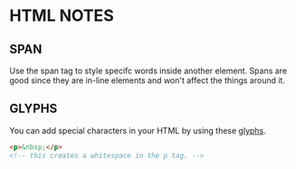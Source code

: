 # HTML NOTES

## SPAN
Use the span tag to style specifc words inside another element. Spans are good since they are in-line elements and won't affect the things around it.


## GLYPHS
You can add special characters in your HTML by using these [glyphs](https://css-tricks.com/snippets/html/glyphs/).

```html
<p>&nbsp;</p>
<!-- this creates a whitespace in the p tag. -->
```

